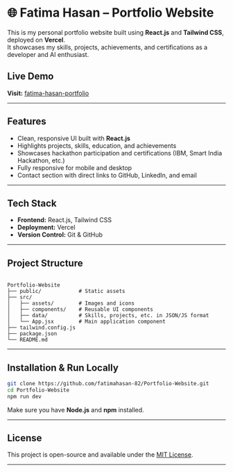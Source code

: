 # 🌐 Fatima Hasan – Portfolio Website

This is my personal portfolio website built using **React.js** and **Tailwind CSS**, deployed on **Vercel**.  
It showcases my skills, projects, achievements, and certifications as a developer and AI enthusiast.

##  Live Demo
**Visit:** [fatima-hasan-portfolio](https://fatima-hasan-portfolio.vercel.app)

---

##  Features

-  Clean, responsive UI built with **React.js**
-  Highlights projects, skills, education, and achievements
-  Showcases hackathon participation and certifications (IBM, Smart India Hackathon, etc.)
-  Fully responsive for mobile and desktop
-  Contact section with direct links to GitHub, LinkedIn, and email

---

##  Tech Stack

- **Frontend:** React.js, Tailwind CSS
- **Deployment:** Vercel
- **Version Control:** Git & GitHub

---

##  Project Structure

```

Portfolio-Website
├── public/            # Static assets
├── src/
│   ├── assets/        # Images and icons
│   ├── components/    # Reusable UI components
│   ├── data/          # Skills, projects, etc. in JSON/JS format
│   └── App.jsx        # Main application component
├── tailwind.config.js
├── package.json
└── README.md
```

---

##  Installation & Run Locally

```bash
git clone https://github.com/fatimahasan-82/Portfolio-Website.git
cd Portfolio-Website
npm run dev
```

Make sure you have **Node.js** and **npm** installed.

---

##  License

This project is open-source and available under the [MIT License](LICENSE).

---
